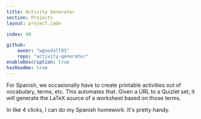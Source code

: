 ```yaml
---
title: Activity Generator
section: Projects
layout: project.jade

index: 40

github:
    owner: "wgoodall01"
    repo: "activity-generator"
enableDescription: true
hasReadme: true
---
```


For Spanish, we occasionally have to create printable activities out of vocabulary, terms, etc. This automates that. Given a URL to a Quizlet set, it will generate the LaTeX source of a worksheet based on those terms. 

In like 4 clicks, I can do my Spanish homework. It's pretty handy.
